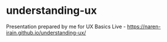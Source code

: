 # understanding-ux

Presentation prepared by me for UX Basics
Live - https://naren-irain.github.io/understanding-ux/
